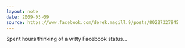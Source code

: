 ```yaml
---
layout: note
date: 2009-05-09
source: https://www.facebook.com/derek.magill.9/posts/80227327945
---
```


Spent hours thinking of a witty Facebook status...
